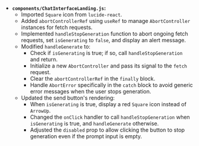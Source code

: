 -   **`components/ChatInterfaceLanding.js`:**
    -   Imported `Square` icon from `lucide-react`.
    -   Added `abortControllerRef` using `useRef` to manage `AbortController` instances for fetch requests.
    -   Implemented `handleStopGeneration` function to abort ongoing fetch requests, set `isGenerating` to `false`, and display an alert message.
    -   Modified `handleGenerate` to:
        -   Check if `isGenerating` is true; if so, call `handleStopGeneration` and return.
        -   Initialize a new `AbortController` and pass its signal to the `fetch` request.
        -   Clear the `abortControllerRef` in the `finally` block.
        -   Handle `AbortError` specifically in the `catch` block to avoid generic error messages when the user stops generation.
    -   Updated the send button's rendering:
        -   When `isGenerating` is true, display a red `Square` icon instead of `ArrowUp`.
        -   Changed the `onClick` handler to call `handleStopGeneration` when `isGenerating` is true, and `handleGenerate` otherwise.
        -   Adjusted the `disabled` prop to allow clicking the button to stop generation even if the prompt input is empty.